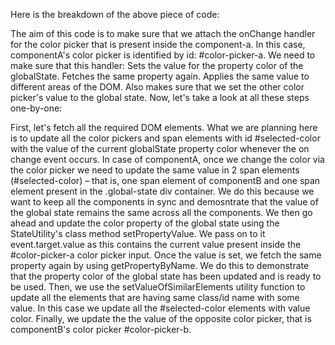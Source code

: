 Here is the breakdown of the above piece of code:

The aim of this code is to make sure that we attach the onChange handler for the color picker that is present inside the component-a. In this case, componentA's color picker is identified by id: #color-picker-a.
We need to make sure that this handler:
Sets the value for the property color of the globalState.
Fetches the same property again.
Applies the same value to different areas of the DOM.
Also makes sure that we set the other color picker's value to the global state.
Now, let's take a look at all these steps one-by-one:

First, let's fetch all the required DOM elements.
What we are planning here is to update all the color pickers and span elements with id #selected-color with the value of the current globalState property color whenever the on change event occurs.
In case of componentA, once we change the color via the color picker we need to update the same value in 2 span elements (#selected-color) – that is, one span element of componentB and one span element present in the .global-state div container.
We do this because we want to keep all the components in sync and demosntrate that the value of the global state remains the same across all the components.
We then go ahead and update the color property of the global state using the StateUtility's class method setPropertyValue. We pass on to it event.target.value as this contains the current value present inside the #color-picker-a color picker input.
Once the value is set, we fetch the same property again by using getPropertyByName. We do this to demonstrate that the property color of the global state has been updated and is ready to be used.
Then, we use the setValueOfSimilarElements utility function to update all the elements that are having same class/id name with some value. In this case we update all the #selected-color elements with value color.
Finally, we update the the value of the opposite color picker, that is componentB's color picker #color-picker-b.